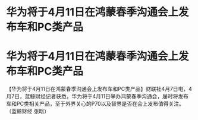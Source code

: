# 华为将于4月11日在鸿蒙春季沟通会上发布车和PC类产品

# 华为将于4月11日在鸿蒙春季沟通会上发布车和PC类产品

【华为将于4月11日在鸿蒙春季沟通会上发布车和PC类产品】财联社4月7日电，4月7日，蓝鲸财经记者获悉，华为将于4月11日举办鸿蒙春季沟通会，届时将发布车和PC类相关产品，至于外界关心的P70以及智界是否在会上发布值得关注。
（蓝鲸财经 张晗）

